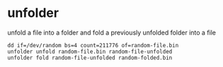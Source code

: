 # unfolder

unfold a file into a folder and fold a previously unfolded folder into a file


```shell
dd if=/dev/random bs=4 count=211776 of=random-file.bin
unfolder unfold random-file.bin random-file-unfolded
unfolder fold random-file-unfolded random-folded.bin
```
